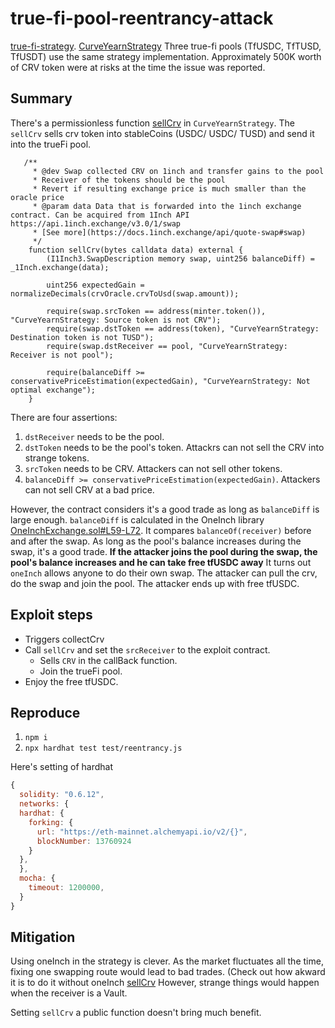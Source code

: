 # true-fi-pool-reentrancy-attack

[true-fi-strategy](https://etherscan.io/address/0xe7f52d4F1C056FbfBF2b377de760510fa088bAef).
[CurveYearnStrategy](https://github.com/trusttoken/smart-contracts/blob/main/contracts/truefi2/strategies/CurveYearnStrategy.sol)
Three true-fi pools (TfUSDC, TfTUSD, TfUSDT) use the same strategy implementation. Approximately 500K worth of CRV token were at risks at the time the issue was reported.

## Summary
There's a permissionless function [sellCrv](https://github.com/trusttoken/smart-contracts/blob/76854d53c5036777286d4392495ef28cd5c5173a/contracts/truefi2/strategies/CurveYearnStrategy.sol#L228-L245) in `CurveYearnStrategy`. The `sellCrv` sells crv token into stableCoins (USDC/ USDC/ TUSD) and send it into the trueFi pool.

```solidity
   /**
     * @dev Swap collected CRV on 1inch and transfer gains to the pool
     * Receiver of the tokens should be the pool
     * Revert if resulting exchange price is much smaller than the oracle price
     * @param data Data that is forwarded into the 1inch exchange contract. Can be acquired from 1Inch API https://api.1inch.exchange/v3.0/1/swap
     * [See more](https://docs.1inch.exchange/api/quote-swap#swap)
     */
    function sellCrv(bytes calldata data) external {
        (I1Inch3.SwapDescription memory swap, uint256 balanceDiff) = _1Inch.exchange(data);

        uint256 expectedGain = normalizeDecimals(crvOracle.crvToUsd(swap.amount));

        require(swap.srcToken == address(minter.token()), "CurveYearnStrategy: Source token is not CRV");
        require(swap.dstToken == address(token), "CurveYearnStrategy: Destination token is not TUSD");
        require(swap.dstReceiver == pool, "CurveYearnStrategy: Receiver is not pool");

        require(balanceDiff >= conservativePriceEstimation(expectedGain), "CurveYearnStrategy: Not optimal exchange");
    }
```

There are four assertions:
1. `dstReceiver` needs to be the pool.
2. `dstToken` needs to be the pool's token. Attackrs can not sell the CRV into strange tokens.
3. `srcToken` needs to be CRV. Attackers can not sell other tokens.
4. `balanceDiff >= conservativePriceEstimation(expectedGain)`.  Attackers can not sell CRV at a bad price. 


However, the contract considers it's a good trade as long as `balanceDiff` is large enough. `balanceDiff` is calculated in the OneInch library
[OneInchExchange.sol#L59-L72](https://github.com/trusttoken/smart-contracts/blob/76854d53c5036777286d4392495ef28cd5c5173a/contracts/truefi2/libraries/OneInchExchange.sol#L59-L72). It compares `balanceOf(receiver)` before and after the swap. As long as the pool's balance increases during the swap, it's a good trade. **If the attacker joins the pool during the swap, the pool's balance increases and he can take free tfUSDC away** It turns out `oneInch` allows anyone to do their own swap. The attacker can pull the crv, do the swap and join the pool. The attacker ends up with free tfUSDC.

## Exploit steps
* Triggers collectCrv
* Call `sellCrv` and set the `srcReceiver` to the exploit contract.
  * Sells `CRV` in the callBack function.
  * Join the trueFi pool.
* Enjoy the free tfUSDC.

## Reproduce
1. `npm i`
2. `npx hardhat test test/reentrancy.js`

Here's setting of hardhat
```js
{
  solidity: "0.6.12",
  networks: {
  hardhat: {
    forking: {
      url: "https://eth-mainnet.alchemyapi.io/v2/{}",
      blockNumber: 13760924
    }
  },
  }, 
  mocha: {
    timeout: 1200000,
  }
}
```
## Mitigation
Using oneInch in the strategy is clever. As the market fluctuates all the time, 
fixing one swapping route would lead to bad trades. (Check out how akward it is to do it without oneInch [sellCrv](https://github.com/Jonah246/true-fi-reentrancy-writeup/blob/main/contracts/StealCrv.sol#L107-L157) However, strange things would happen when the receiver is a Vault.

Setting `sellCrv` a public function doesn't bring much benefit.



